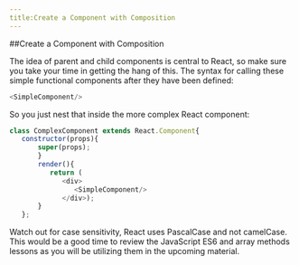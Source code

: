 ```yaml
---
title:Create a Component with Composition
---
```

##Create a Component with Composition

The idea of parent and child components is central to React, so make sure you take your time in getting the hang of this.
The syntax for calling these simple functional components after they have been defined:
```javascript
<SimpleComponent/>
```
So you just nest that inside the more complex React component:
```javascript
class ComplexComponent extends React.Component{
   constructor(props){
       super(props);
       }
       render(){
          return (
             <div>
                <SimpleComponent/>
             </div>);
       }
   };
   ```
Watch out for case sensitivity, React uses PascalCase and not camelCase. This would be a good time to review the JavaScript ES6 and array methods lessons as you will be utilizing them in the upcoming material.


